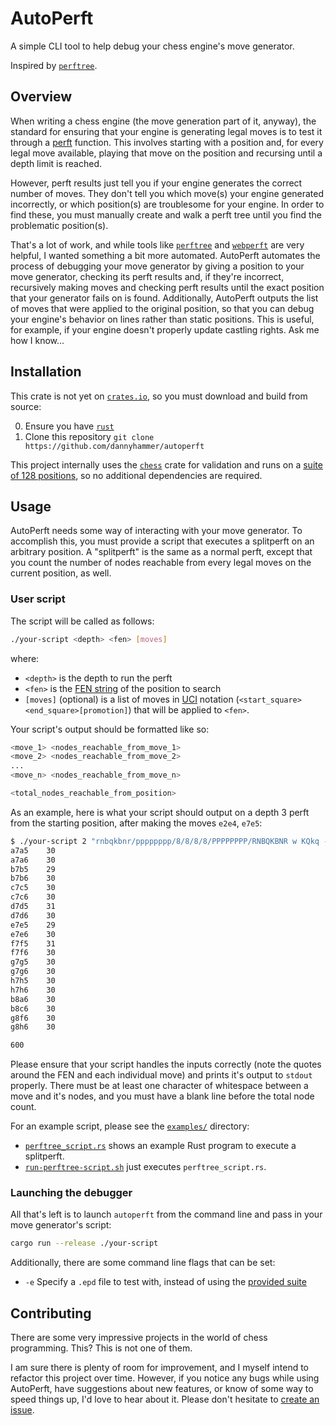 # AutoPerft

A simple CLI tool to help debug your chess engine's move generator.

Inspired by [`perftree`](https://github.com/agausmann/perftree).

## Overview

When writing a chess engine (the move generation part of it, anyway), the standard for ensuring that your engine is generating legal moves is to test it through a [perft](https://www.chessprogramming.org/Perft) function.
This involves starting with a position and, for every legal move available, playing that move on the position and recursing until a depth limit is reached.

However, perft results just tell you if your engine generates the correct number of moves.
They don't tell you which move(s) your engine generated incorrectly, or which position(s) are troublesome for your engine.
In order to find these, you must manually create and walk a perft tree until you find the problematic position(s).

That's a lot of work, and while tools like [`perftree`](https://github.com/agausmann/perftree) and [`webperft`](https://analog-hors.github.io/webperft/) are very helpful, I wanted something a bit more automated.
AutoPerft automates the process of debugging your move generator by giving a position to your move generator, checking its perft results and, if they're incorrect, recursively making moves and checking perft results until the exact position that your generator fails on is found.
Additionally, AutoPerft outputs the list of moves that were applied to the original position, so that you can debug your engine's behavior on lines rather than static positions.
This is useful, for example, if your engine doesn't properly update castling rights.
Ask me how I know...

## Installation

This crate is not yet on [`crates.io`](https://crates.io/), so you must download and build from source:

0. Ensure you have [`rust`](https://www.rust-lang.org/)
1. Clone this repository `git clone https://github.com/dannyhammer/autoperft`

This project internally uses the [`chess`](https://crates.io/crates/chess) crate for validation and runs on a [suite of 128 positions](https://github.com/dannyhammer/autoperft/blob/main/src/standard.epd), so no additional dependencies are required.

## Usage

AutoPerft needs some way of interacting with your move generator.
To accomplish this, you must provide a script that executes a splitperft on an arbitrary position.
A "splitperft" is the same as a normal perft, except that you count the number of nodes reachable from every legal moves on the current position, as well.

### User script

The script will be called as follows:

```bash
./your-script <depth> <fen> [moves]
```

where:

-   `<depth>` is the depth to run the perft
-   `<fen>` is the [FEN string](https://en.wikipedia.org/wiki/Forsyth%E2%80%93Edwards_Notation) of the position to search
-   `[moves]` (optional) is a list of moves in [UCI](https://en.wikipedia.org/wiki/Universal_Chess_Interface#Design) notation (`<start_square><end_square>[promotion]`) that will be applied to `<fen>`.

Your script's output should be formatted like so:

```bash
<move_1> <nodes_reachable_from_move_1>
<move_2> <nodes_reachable_from_move_2>
...
<move_n> <nodes_reachable_from_move_n>

<total_nodes_reachable_from_position>
```

As an example, here is what your script should output on a depth 3 perft from the starting position, after making the moves `e2e4`, `e7e5`:

```bash
$ ./your-script 2 "rnbqkbnr/pppppppp/8/8/8/8/PPPPPPPP/RNBQKBNR w KQkq - 0 1" "e2e4" "e7e5"
a7a5    30
a7a6    30
b7b5    29
b7b6    30
c7c5    30
c7c6    30
d7d5    31
d7d6    30
e7e5    29
e7e6    30
f7f5    31
f7f6    30
g7g5    30
g7g6    30
h7h5    30
h7h6    30
b8a6    30
b8c6    30
g8f6    30
g8h6    30

600
```

Please ensure that your script handles the inputs correctly (note the quotes around the FEN and each individual move) and prints it's output to `stdout` properly.
There must be at least one character of whitespace between a move and it's nodes, and you must have a blank line before the total node count.

For an example script, please see the [`examples/`](https://github.com/dannyhammer/autoperft/tree/main/examples) directory:

-   [`perftree_script.rs`](https://github.com/dannyhammer/autoperft/blob/main/examples/perftree_script.rs) shows an example Rust program to execute a splitperft.
-   [`run-perftree-script.sh`](https://github.com/dannyhammer/autoperft/blob/main/examples/run-perftree-script.sh) just executes `perftree_script.rs`.

### Launching the debugger

All that's left is to launch `autoperft` from the command line and pass in your move generator's script:

```bash
cargo run --release ./your-script
```

Additionally, there are some command line flags that can be set:

-   `-e` Specify a `.epd` file to test with, instead of using the [provided suite](https://github.com/dannyhammer/autoperft/blob/main/src/standard.epd)

## Contributing

There are some very impressive projects in the world of chess programming.
This? This is not one of them.

I am sure there is plenty of room for improvement, and I myself intend to refactor this project over time.
However, if you notice any bugs while using AutoPerft, have suggestions about new features, or know of some way to speed things up, I'd love to hear about it.
Please don't hesitate to [create an issue](https://github.com/dannyhammer/autoperft/issues).

